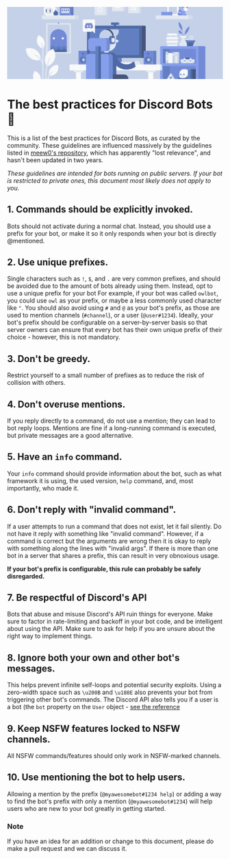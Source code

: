 ![Best Practices](assets/practices.png)

# The best practices for Discord Bots :robot:

This is a list of the best practices for Discord Bots, as curated by the community. These guidelines are influenced massively by the guidelines listed in [meew0's repository](https://github.com/meew0/discord-bot-best-practices), which has apparently "lost relevance", and hasn't been updated in two years.

*These guidelines are intended for bots running on public servers. If your bot is restricted to private ones, this document most likely does not apply to you.*

## 1. Commands should be explicitly invoked.

Bots should not activate during a normal chat. Instead, you should use a prefix for your bot, or make it so it only responds when your bot is directly @mentioned.

## 2. Use unique prefixes.

Single characters such as `!`, `$`, and `.` are very common prefixes, and should be avoided due to the amount of bots already using them. Instead, opt to use a unique prefix for your bot For example, if your bot was called `owlbot`, you could use `owl` as your prefix, or maybe a less commonly used character like `"`. You should also avoid using `#` and `@` as your bot's prefix, as those are used to mention channels (`#channel`), or a user (`@user#1234`). Ideally, your bot's prefix should be configurable on a server-by-server basis so that server owners can ensure that every bot has their own unique prefix of their choice - however, this is not mandatory.

## 3. Don't be greedy.

Restrict yourself to a small number of prefixes as to reduce the risk of collision with others.

## 4. Don't overuse mentions.

If you reply directly to a command, do not use a mention; they can lead to bot reply loops. Mentions are fine if a long-running command is executed, but private messages are a good alternative.

## 5. Have an `info` command.

Your `info` command should provide information about the bot, such as what framework it is using, the used version, `help` command, and, most importantly, who made it.

## 6. Don't reply with "invalid command".

If a user attempts to run a command that does not exist, let it fail silently. Do not have it reply with something like "invalid command". However, if a command is correct but the arguments are wrong then it is okay to reply with something along the lines with "invalid args". If there is more than one bot in a server that shares a prefix, this can result in very obnoxious usage.

**If your bot's prefix is configurable, this rule can probably be safely disregarded.**

## 7. Be respectful of Discord's API

Bots that abuse and misuse Discord's API ruin things for everyone. Make sure to factor in rate-limiting and backoff in your bot code, and be intelligent about using the API. Make sure to ask for help if you are unsure about the right way to implement things.

## 8. Ignore both your own and other bot's messages.

This helps prevent infinite self-loops and potential security exploits. Using a zero-width space such as `\u200B` and `\u180E` also prevents your bot from triggering other bot's commands. The Discord API also tells you if a user is a bot (the `bot` property on the `User` object - [see the reference](https://discordapp.com/developers/docs/resources/user#user-object)

## 9. Keep NSFW features locked to NSFW channels.

All NSFW commands/features should only work in NSFW-marked channels.

## 10. Use mentioning the bot to help users.

Allowing a mention by the prefix (`@myawesomebot#1234 help`) or adding a way to find the bot's prefix with only a mention (`@myawesomebot#1234`) will help users who are new to your bot greatly in getting started.

### Note

If you have an idea for an addition or change to this document, please do make a pull request and we can discuss it.

